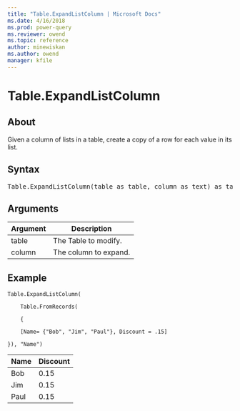 ```yaml
---
title: "Table.ExpandListColumn | Microsoft Docs"
ms.date: 4/16/2018
ms.prod: power-query
ms.reviewer: owend
ms.topic: reference
author: minewiskan
ms.author: owend
manager: kfile
---
```

# Table.ExpandListColumn

  
## About  
Given a column of lists in a table, create a copy of a row for each value in its list.  
  
## Syntax

<pre>
Table.ExpandListColumn(table as table, column as text) as table  
</pre>
  
## Arguments  
  
|Argument|Description|  
|------------|---------------|  
|table|The Table to modify.|  
|column|The column to expand.|  
  
## Example  
  
```powerquery-m
Table.ExpandListColumn(  
  
    Table.FromRecords(  
  
    {  
  
    [Name= {"Bob", "Jim", "Paul"}, Discount = .15]  
  
}), "Name")  
```  
  
|Name|Discount|  
|--------|------------|  
|Bob|0.15|  
|Jim|0.15|  
|Paul|0.15|  
  

